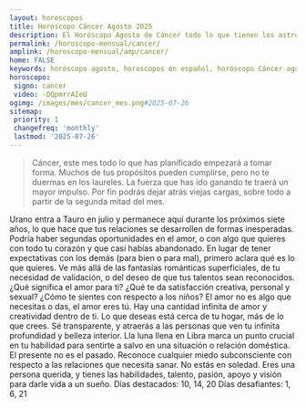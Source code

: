 ```yaml
---
layout: horoscopos
title: Horoscopo Cáncer Agosto 2025
description: El Horóscopo Agosto de Cáncer todo lo que tienen los astros preparados para este mes, amor, trabajo, familia. Todo sobre astrologia, tarot, predicciones. Horoscopo gratis en español, predicciones y astrología.
permalink: /horoscopo-mensual/cancer/
amplink: /horoscopo-mensual/amp/cancer/
home: FALSE
keywords: horóscopo agosto, horoscopos en español, horóscopo Cáncer agosto , horóscopo esperanza gracia, horoscop, horóscopos gratis, horoscopo Cáncer, Tarot, Astrologia, Zodíaco, Cáncer, horoscopo gratis, horoscopo del mes 
horoscopo:
 signo: cancer
 video: -DQpmrrAIeU
ogimg: /images/mes/cancer_mes.png#2025-07-26
sitemap:
 priority: 1
 changefreq: 'monthly'
 lastmod: '2025-07-26'
---
```



 > Cáncer, este mes todo lo que has planificado empezará a tomar forma. Muchos de tus propósitos pueden cumplirse, pero no te duermas en los laureles. La fuerza que has ido ganando te traerá un mayor impulso. Por fin podrás dejar atrás viejas cargas, sobre todo a partir de la segunda mitad del mes.



Urano entra a Tauro en julio y permanece aquí durante los próximos siete años, lo que hace que tus relaciones se desarrollen de formas inesperadas. Podría haber segundas oportunidades en el amor, o con algo que quieres con todo tu corazón y que casi habías abandonado. En lugar de tener expectativas con los demás (para bien o para mal), primero aclara qué es lo que quieres. 
Ve más allá de las fantasías románticas superficiales, de tu necesidad de validación, o del deseo de que tus talentos sean reconocidos. ¿Qué significa el amor para ti? ¿Qué te da satisfacción creativa, personal y sexual? ¿Cómo te sientes con respecto a los niños? El amor no es algo que necesitas o das, el amor eres tú. Hay una cantidad infinita de amor y creatividad dentro de ti. 
Lo que deseas está cerca de tu hogar, más de lo que crees. Sé transparente, y atraerás a las personas que ven tu infinita profundidad y belleza interior. Lla luna llena en Libra marca un punto crucial en tu habilidad para sentirte a salvo en una situación o relación doméstica. El presente no es el pasado. Reconoce cualquier miedo subconsciente con respecto a las relaciones que necesita sanar. No estás en soledad. Eres una persona querida, y tienes las habilidades, talento, pasión, apoyo y visión para darle vida a un sueño. 
Días destacados: 10, 14, 20
Días desafiantes: 1, 6, 21